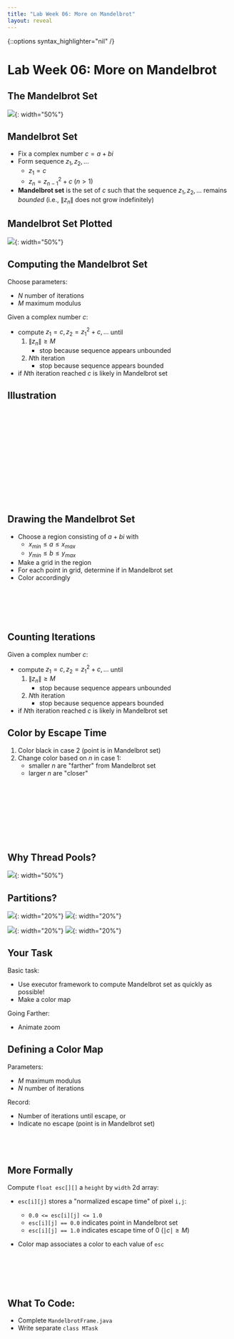 ```yaml
---
title: "Lab Week 06: More on Mandelbrot"
layout: reveal
---
```

{::options syntax_highlighter="nil" /}

# Lab Week 06: More on Mandelbrot

## The Mandelbrot Set

![](/assets/img/mandelbrot/mandelbrot-color.png){: width="50%"}

## Mandelbrot Set

- Fix a complex number $c = a + b i$
- Form sequence $z_1, z_2, \ldots$
    + $z_1 = c$
	+ $z_n = z_{n-1}^2 + c$ ($n > 1$)
- **Mandelbrot set** is the set of $c$ such that the sequence $z_1, z_2, \ldots$ remains *bounded* (i.e., $\|z_n\|$ does not grow indefinitely)

## Mandelbrot Set Plotted

![](/assets/img/mandelbrot/mandelbrot-bw.png){: width="50%"}


## Computing the Mandelbrot Set

Choose parameters:

- $N$ number of iterations
- $M$ maximum modulus

Given a complex number $c$:

- compute $z_1 = c, z_2 = z_1^2 + c,\ldots$ until 
    1. $\|z_n\| \geq M$ 
	    + stop because sequence appears unbounded
	2. $N$th iteration
	    + stop because sequence appears bounded
- if $N$th iteration reached $c$ is likely in Mandelbrot set

## Illustration

<div style="margin-bottom: 18em"></div>

## Drawing the Mandelbrot Set

- Choose a region consisting of $a + b i$ with
    + $x_{min} \leq a \leq x_{max}$
    + $y_{min} \leq b \leq y_{max}$
- Make a grid in the region
- For each point in grid, determine if in Mandelbrot set
- Color accordingly

<div style="margin-bottom: 8em"></div>

## Counting Iterations

Given a complex number $c$:

- compute $z_1 = c, z_2 = z_1^2 + c,\ldots$ until 
    1. $\|z_n\| \geq M$ 
	    + stop because sequence appears unbounded
	2. $N$th iteration
	    + stop because sequence appears bounded
- if $N$th iteration reached $c$ is likely in Mandelbrot set

## Color by Escape Time

1. Color black in case 2 (point is in Mandelbrot set)
2. Change color based on $n$ in case 1:
    + smaller $n$ are "farther" from Mandelbrot set
	+ larger $n$ are "closer"
	
<div style="margin-bottom: 12em"></div>


## Why Thread Pools?

![](/assets/img/mandelbrot/mandelbrot-color.png){: width="50%"}

## Partitions?

![](/assets/img/mandelbrot/zoom-1.png){: width="20%"}
![](/assets/img/mandelbrot/zoom-2.png){: width="20%"}

![](/assets/img/mandelbrot/zoom-3.png){: width="20%"}
![](/assets/img/mandelbrot/zoom-4.png){: width="20%"}

## Your Task

Basic task:

- Use executor framework to compute Mandelbrot set as quickly as possible!
- Make a color map

Going Farther:

- Animate zoom

## Defining a Color Map

Parameters:

- $M$ maximum modulus
- $N$ number of iterations

Record:

- Number of iterations until escape, or
- Indicate no escape (point is in Mandelbrot set)

<div style="margin-bottom: 6em"></div>




## More Formally

Compute `float esc[][]` a `height` by `width` 2d array:

- `esc[i][j]` stores a "normalized escape time" of pixel `i,j`:
    + `0.0 <= esc[i][j] <= 1.0`
    + `esc[i][j] == 0.0` indicates point in Mandelbrot set
	+ `esc[i][j] == 1.0` indicates escape time of 0 ($\mid c\mid \geq M$)
	
- Color map associates a color to each value of `esc`

<div style="margin-bottom: 8em"></div>


## What To Code:

- Complete `MandelbrotFrame.java`
- Write separate `class MTask`
